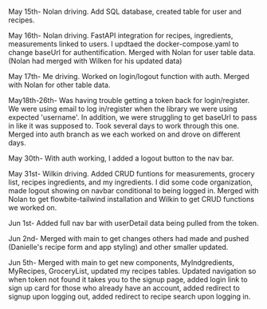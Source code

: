 May 15th- Nolan driving. Add SQL database, created table for user and recipes.

May 16th- Nolan driving. FastAPI integration for recipes, ingredients, measurements linked to users. I updtaed the docker-compose.yaml to change baseUrl for authentification. Merged with Nolan for user table data. (Nolan had merged with Wilken for his updated data)

May 17th- Me driving. Worked on login/logout function with auth. Merged with Nolan for other table data.

May18th-26th- Was having trouble getting a token back for login/register. We were using email to log in/register when the library we were using expected 'username'. In addition, we were struggling to get baseUrl to pass in like it was supposed to. Took several days to work through this one. Merged into auth branch as we each worked on and drove on different days.

May 30th- With auth working, I added a logout button to the nav bar.

May 31st- Wilkin driving. Added CRUD funtions for measurements, grocery list, recipes ingredients, and my ingredients. I did some code organization, made logout showing on navbar conditional to being logged in. Merged with Nolan to get flowbite-tailwind installation and Wilkin to get CRUD functions we worked on.

Jun 1st- Added full nav bar with userDetail data being pulled from the token.

Jun 2nd- Merged with main to get changes others had made and pushed (Danielle's recipe form and app styling) and other smaller updated.

Jun 5th- Merged with main to get new components, MyIndgredients, MyRecipes, GroceryList, updated my recipes tables. Updated navigation so when token not found it takes you to the signup page, added login link to sign up card for those who already have an account, added redirect to signup upon logging out, added redirect to recipe search upon logging in.
